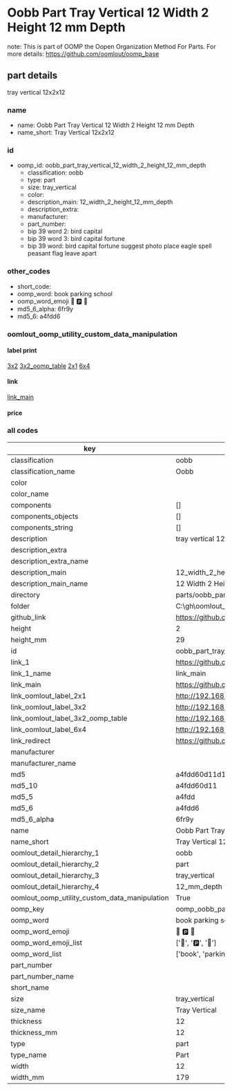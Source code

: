 # Oobb Part Tray Vertical 12 Width 2 Height 12 mm Depth  

note: This is part of OOMP the Oopen Organization Method For Parts. For more details: https://github.com/oomlout/oomp_base

##  part details
  



tray vertical 12x2x12



### name
* name: Oobb Part Tray Vertical 12 Width 2 Height 12 mm Depth
* name_short: Tray Vertical 12x2x12 
### id
* oomp_id: oobb_part_tray_vertical_12_width_2_height_12_mm_depth
  * classification: oobb
  * type: part
  * size: tray_vertical
  * color: 
  * description_main: 12_width_2_height_12_mm_depth
  * description_extra: 
  * manufacturer: 
  * part_number: 
  * bip 39 word 2: bird capital
  * bip 39 word 3: bird capital fortune
  * bip 39 word: bird capital fortune suggest photo place eagle spell peasant flag leave apart

### other_codes
* short_code: 
* oomp_word: book parking school
* oomp_word_emoji :book: :parking: :school:
* md5_6_alpha: 6fr9y
* md5_6: a4fdd6






### oomlout_oomp_utility_custom_data_manipulation
#### label print
[3x2](http://192.168.1.245:1112/?label=oomp%206fr9y)
[3x2_oomp_table](http://192.168.1.108:1112/?label=oomp%206fr9y)
[2x1](http://192.168.1.242:1112/?label=oomp%206fr9y)
[6x4](http://192.168.1.55:1112/?label=oomp%206fr9y)    

#### link

[link_main](https://github.com/oomlout/oomlout_oobb_version_4_generated_parts/tree/main/navigation_oomp/oobb/part/tray_vertical/12_width_2_height_12_mm_depth/part)                              

#### price







### all codes 
| key | value |  
| --- | --- |  
| classification | oobb |  
| classification_name | Oobb |  
| color |  |  
| color_name |  |  
| components | [] |  
| components_objects | [] |  
| components_string | [] |  
| description | tray vertical 12x2x12 |  
| description_extra |  |  
| description_extra_name |  |  
| description_main | 12_width_2_height_12_mm_depth |  
| description_main_name | 12 Width 2 Height 12 mm Depth |  
| directory | parts/oobb_part_tray_vertical_12_width_2_height_12_mm_depth |  
| folder | C:\gh\oomlout_oobb_version_4_generated_parts\parts\oobb_part_tray_vertical_12_width_2_height_12_mm_depth |  
| github_link | https://github.com/oomlout/oomlout_oomp_part_src/tree/main/parts/oobb_part_tray_vertical_12_width_2_height_12_mm_depth |  
| height | 2 |  
| height_mm | 29 |  
| id | oobb_part_tray_vertical_12_width_2_height_12_mm_depth |  
| link_1 | https://github.com/oomlout/oomlout_oobb_version_4_generated_parts/tree/main/navigation_oomp/oobb/part/tray_vertical/12_width_2_height_12_mm_depth/part |  
| link_1_name | link_main |  
| link_main | https://github.com/oomlout/oomlout_oobb_version_4_generated_parts/tree/main/navigation_oomp/oobb/part/tray_vertical/12_width_2_height_12_mm_depth/part |  
| link_oomlout_label_2x1 | http://192.168.1.242:1112/?label=oomp%206fr9y |  
| link_oomlout_label_3x2 | http://192.168.1.245:1112/?label=oomp%206fr9y |  
| link_oomlout_label_3x2_oomp_table | http://192.168.1.108:1112/?label=oomp%206fr9y |  
| link_oomlout_label_6x4 | http://192.168.1.55:1112/?label=oomp%206fr9y |  
| link_redirect | https://github.com/oomlout/oomlout_oobb_version_4_generated_parts/tree/main/parts/oobb_tray_vertical_12_02_12 |  
| manufacturer |  |  
| manufacturer_name |  |  
| md5 | a4fdd60d11d128a29751dd8eb70880b4 |  
| md5_10 | a4fdd60d11 |  
| md5_5 | a4fdd |  
| md5_6 | a4fdd6 |  
| md5_6_alpha | 6fr9y |  
| name | Oobb Part Tray Vertical 12 Width 2 Height 12 mm Depth |  
| name_short | Tray Vertical 12x2x12  |  
| oomlout_detail_hierarchy_1 | oobb |  
| oomlout_detail_hierarchy_2 | part |  
| oomlout_detail_hierarchy_3 | tray_vertical |  
| oomlout_detail_hierarchy_4 | 12_mm_depth |  
| oomlout_oomp_utility_custom_data_manipulation | True |  
| oomp_key | oomp_oobb_part_tray_vertical_12_width_2_height_12_mm_depth |  
| oomp_word | book parking school |  
| oomp_word_emoji | :book: :parking: :school: |  
| oomp_word_emoji_list | [':book:', ':parking:', ':school:'] |  
| oomp_word_list | ['book', 'parking', 'school'] |  
| part_number |  |  
| part_number_name |  |  
| short_name |  |  
| size | tray_vertical |  
| size_name | Tray Vertical |  
| thickness | 12 |  
| thickness_mm | 12 |  
| type | part |  
| type_name | Part |  
| width | 12 |  
| width_mm | 179 |  
